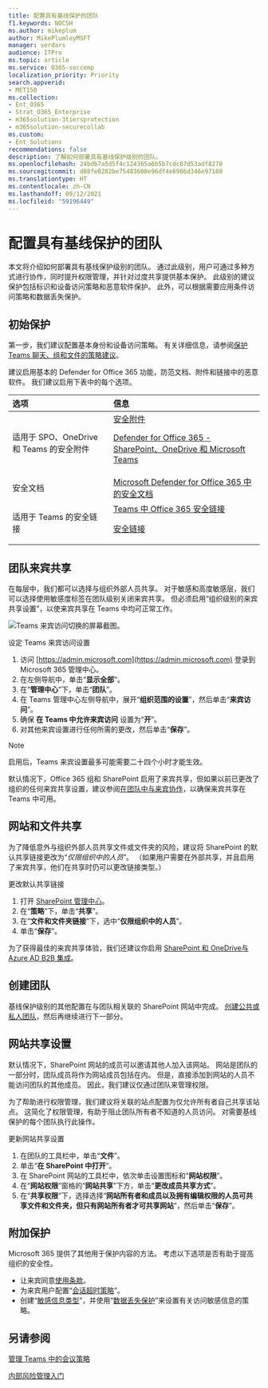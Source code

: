 ```yaml
---
title: 配置具有基线保护的团队
f1.keywords: NOCSH
ms.author: mikeplum
author: MikePlumleyMSFT
manager: serdars
audience: ITPro
ms.topic: article
ms.service: O365-seccomp
localization_priority: Priority
search.appverid:
- MET150
ms.collection:
- Ent_O365
- Strat_O365_Enterprise
- m365solution-3tiersprotection
- m365solution-securecollab
ms.custom:
- Ent_Solutions
recommendations: false
description: 了解如何部署具有基线保护级别的团队。
ms.openlocfilehash: 24bdb7a5d5f4c124365a6b5b7cdc67d53adf8278
ms.sourcegitcommit: d08fe0282be75483608e96df4e6986d346e97180
ms.translationtype: HT
ms.contentlocale: zh-CN
ms.lasthandoff: 09/12/2021
ms.locfileid: "59196449"
---
```

# <a name="configure-teams-with-baseline-protection"></a>配置具有基线保护的团队

本文将介绍如何部署具有基线保护级别的团队。 通过此级别，用户可通过多种方式进行协作，同时提升权限管理，并针对过度共享提供基本保护。 此级别的建议保护包括标识和设备访问策略和恶意软件保护。 此外，可以根据需要应用条件访问策略和数据丢失保护。

## <a name="initial-protections"></a>初始保护

第一步，我们建议配置基本身份和设备访问策略。 有关详细信息，请参阅[保护 Teams 聊天、组和文件的策略建议](../security/office-365-security/teams-access-policies.md)。

建议启用基本的 Defender for Office 365 功能，防范文档、附件和链接中的恶意软件。 我们建议启用下表中的每个选项。

|选项|信息|
|:------|:-----------|
|适用于 SPO、OneDrive 和 Teams 的安全附件|[安全附件](../security/office-365-security/safe-attachments.md) <p> [Defender for Office 365 - SharePoint、OneDrive 和 Microsoft Teams](../security/office-365-security/mdo-for-spo-odb-and-teams.md)|
|安全文档|[Microsoft Defender for Office 365 中的安全文档](../security/office-365-security/safe-docs.md)|
|适用于 Teams 的安全链接|[Teams 中 Office 365 安全链接](../security/office-365-security/safe-links.md) <p> [安全链接](../security/office-365-security/safe-links.md)|

## <a name="teams-guest-sharing"></a>团队来宾共享

在每层中，我们都可以选择与组织外部人员共享。 对于敏感和高度敏感层，我们可以选择使用敏感度标签在团队级别关闭来宾共享。 但必须启用“组织级别的来宾共享设置”，以使来宾共享在 Teams 中均可正常工作。

![Teams 来宾访问切换的屏幕截图。](../media/teams-guest-access-toggle-on.png)

设定 Teams 来宾访问设置

1. 访问 [https://admin.microsoft.com](https://admin.microsoft.com) 登录到 Microsoft 365 管理中心。
2. 在左侧导航中，单击“**显示全部**”。
3. 在“**管理中心**”下，单击“**团队**”。
4. 在 Teams 管理中心左侧导航中，展开“**组织范围的设置**”，然后单击“**来宾访问**”。
5. 确保 **在 Teams 中允许来宾访问** 设置为“**开**”。
6. 对其他来宾设置进行任何所需的更改，然后单击“**保存**”。

> [!NOTE]
> 启用后，Teams 来宾设置最多可能需要二十四个小时才能生效。

默认情况下，Office 365 组和 SharePoint 启用了来宾共享，但如果以前已更改了组织的任何来宾共享设置，建议参阅[在团队中与来宾协作](./collaborate-as-team.md)，以确保来宾共享在 Teams 中可用。

## <a name="site-and-file-sharing"></a>网站和文件共享

为了降低意外与组织外部人员共享文件或文件夹的风险，建议将 SharePoint 的默认共享链接更改为“*仅限组织中的人员*”。 （如果用户需要在外部共享，并且启用了来宾共享，他们在共享时仍可以更改链接类型。）

更改默认共享链接
1. 打开 [SharePoint 管理中心](https://admin.microsoft.com/sharepoint)。
2. 在“**策略**”下，单击“**共享**”。
3. 在“**文件和文件夹链接**”下，选中“**仅限组织中的人员**”。
4. 单击“**保存**”。

为了获得最佳的来宾共享体验，我们还建议你启用 [SharePoint 和 OneDrive与 Azure AD B2B 集成](/sharepoint/sharepoint-azureb2b-integration-preview)。

## <a name="create-a-team"></a>创建团队

基线保护级别的其他配置在与团队相关联的 SharePoint 网站中完成。 [创建公共或私人团队](https://support.office.com/article/174adf5f-846b-4780-b765-de1a0a737e2b)，然后再继续进行下一部分。

## <a name="site-sharing-settings"></a>网站共享设置

默认情况下，SharePoint 网站的成员可以邀请其他人加入该网站。 网站是团队的一部分时，团队成员将作为网站成员包括在内。 但是，直接添加到网站的人员不能访问团队的其他成员。 因此，我们建议仅通过团队来管理权限。

为了帮助进行权限管理，我们建议将关联的站点配置为仅允许所有者自己共享该站点。 这简化了权限管理，有助于阻止团队所有者不知道的人员访问。 对需要基线保护的每个团队执行此操作。

更新网站共享设置
1. 在团队的工具栏中，单击“**文件**”。
2. 单击“**在 SharePoint 中打开**”。
3. 在 SharePoint 网站的工具栏中，依次单击设置图标和“**网站权限**”。
4. 在“**网站权限**”窗格的“**网站共享**”下方，单击“**更改成员共享方式**”。
5. 在“**共享权限**”下，选择选择“**网站所有者和成员以及拥有编辑权限的人员可共享文件和文件夹，但只有网站所有者才可共享网站**”，然后单击“**保存**”。

## <a name="additional-protections"></a>附加保护

Microsoft 365 提供了其他用于保护内容的方法。 考虑以下选项是否有助于提高组织的安全性。

- 让来宾同意[使用条款](/azure/active-directory/conditional-access/terms-of-use)。
- 为来宾用户配置“[会话超时策略](/azure/active-directory/conditional-access/howto-conditional-access-session-lifetime)”。
- 创建“[敏感信息类型](../compliance/sensitive-information-type-learn-about.md)”，并使用“[数据丢失保护](../compliance/dlp-learn-about-dlp.md)”来设置有关访问敏感信息的策略。

## <a name="see-also"></a>另请参阅

[管理 Teams 中的会议策略](/microsoftteams/meeting-policies-in-teams)

[内部风险管理入门](../compliance/insider-risk-management-configure.md)